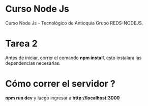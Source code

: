 # Curso Node Js
Curso Node Js - Tecnológico de Antioquia Grupo REDS-NODEJS.

# Tarea 2
Antes de iniciar, correr el comando **npm install**, esto instalara las dependencias necesarias.

# Cómo correr el servidor ?

**npm run dev** y luego ingresar a **http://localhost:3000** 

